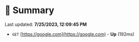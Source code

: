 # 📖 Summary
Last updated: **7/25/2023, 12:09:45 PM**

- `GET` [https://google.com](https://google.com) - **Up** (192ms)
